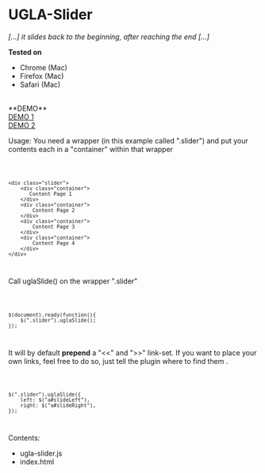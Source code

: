 UGLA-Slider
===========

_[...] it slides back to the beginning, after reaching the end [...]_


**Tested on**<br>
*	Chrome (Mac)<br>
*	Firefox (Mac)<br>
*	Safari (Mac)<br>
<br>
**DEMO**<br>
<a href="http://ugla-media.vs188017.vserver.de/projekte/">DEMO 1</a><br>
<a href="http://povmedia.de">DEMO 2</a>



Usage:
You need a wrapper (in this example called ".slider") and put your contents each in a "container" within that wrapper

<code>
	

	<div class="slider">
		<div class="container">
		   Content Page 1
		</div>
		<div class="container">
			Content Page 2
		</div>
		<div class="container">
			Content Page 3
		</div>
		<div class="container">
			Content Page 4
		</div>
	</div>


</code>

Call uglaSlide() on the wrapper ".slider" 

<code>
	
	$(document).ready(function(){
		$(".slider").uglaSlide();
	});
	
</code>

It will by default **prepend** a "&lt;&lt;" and "&gt;&gt;" link-set.
If you want to place your own links, feel free to do so, just tell the plugin where to find them .

<code>

	$(".slider").uglaSlide({
		left: $("a#slideLeft"),
		right: $("a#slideRight"),
	});

</code>

Contents:<br>
*	ugla-slider.js<br>
*	index.html
